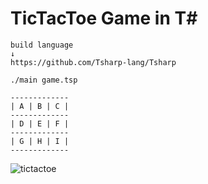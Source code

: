 
# TicTacToe Game in T#


```
build language
↓
https://github.com/Tsharp-lang/Tsharp
```

```
./main game.tsp
```

```
-------------
| A | B | C |
-------------
| D | E | F |
-------------
| G | H | I |
-------------
```

![tictactoe](https://user-images.githubusercontent.com/81926489/150748213-382896a0-8570-44c6-aafa-614b7e30e3cd.gif)
